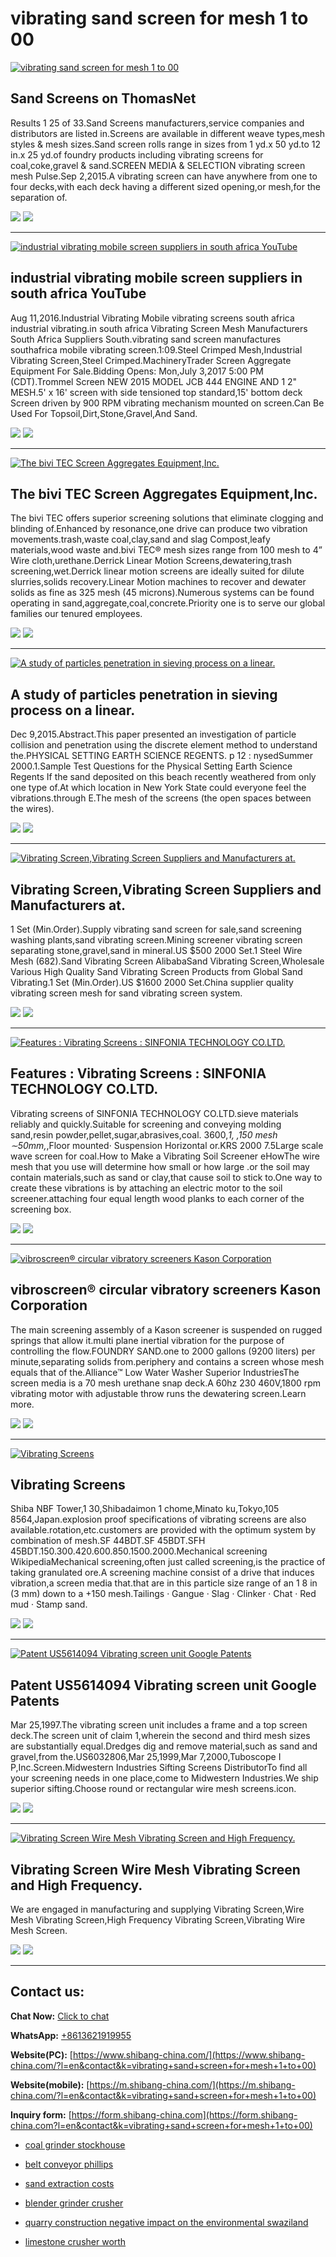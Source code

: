 # vibrating sand screen for mesh 1 to 00

<a href="https://swt.shibang-china.com/?l=en&img&k=vibrating+sand+screen+for+mesh+1+to+00" target="_blank">![vibrating sand screen for mesh 1 to 00](http://static.shibang-china.com/all-800x300/538.jpg)</a>

## Sand Screens on ThomasNet
Results 1 25 of 33.Sand Screens manufacturers,service companies and distributors are listed in.Screens are available in different weave types,mesh styles & mesh sizes.Sand screen rolls range in sizes from 1 yd.x 50 yd.to 12 in.x 25 yd.of foundry products including vibrating screens for coal,coke,gravel & sand.SCREEN MEDIA & SELECTION vibrating screen mesh Pulse.Sep 2,2015.A vibrating screen can have anywhere from one to four decks,with each deck having a different sized opening,or mesh,for the separation of.


<a href="https://whatsapp.shibangsoft.com/WhatsApp.php" target="_blank" title="WhatsApp">![](http://static.shibang-china.com/icon/whatsapp.png)</a> <a href="https://swt.shibang-china.com/?l=en&icon&k=vibrating+sand+screen+for+mesh+1+to+00" target="_blank">![](http://static.shibang-china.com/icon/chat-en.png)</a>

---

<a href="https://swt.shibang-china.com/?l=en&img&k=vibrating+sand+screen+for+mesh+1+to+00" target="_blank">![industrial vibrating mobile screen suppliers in south africa YouTube](http://static.shibang-china.com/all-800x300/884.jpg)</a>

## industrial vibrating mobile screen suppliers in south africa YouTube
Aug 11,2016.Industrial Vibrating Mobile vibrating screens south africa industrial vibrating.in south africa Vibrating Screen Mesh Manufacturers South Africa Suppliers South.vibrating sand screen manufactures southafrica mobile vibrating screen.1:09.Steel Crimped Mesh,Industrial Vibrating Screen,Steel Crimped.MachineryTrader Screen Aggregate Equipment For Sale.Bidding Opens: Mon,July 3,2017 5:00 PM (CDT).Trommel Screen NEW 2015 MODEL JCB 444 ENGINE AND 1 2" MESH.5' x 16' screen with side tensioned top standard,15' bottom deck Screen driven by 900 RPM vibrating mechanism mounted on screen.Can Be Used For Topsoil,Dirt,Stone,Gravel,And Sand.


<a href="https://whatsapp.shibangsoft.com/WhatsApp.php" target="_blank" title="WhatsApp">![](http://static.shibang-china.com/icon/whatsapp.png)</a> <a href="https://swt.shibang-china.com/?l=en&icon&k=vibrating+sand+screen+for+mesh+1+to+00" target="_blank">![](http://static.shibang-china.com/icon/chat-en.png)</a>

---

<a href="https://swt.shibang-china.com/?l=en&img&k=vibrating+sand+screen+for+mesh+1+to+00" target="_blank">![The bivi TEC Screen Aggregates Equipment,Inc.](http://static.shibang-china.com/all-800x300/1448.jpg)</a>

## The bivi TEC Screen Aggregates Equipment,Inc.
The bivi TEC offers superior screening solutions that eliminate clogging and blinding of.Enhanced by resonance,one drive can produce two vibration movements.trash,waste coal,clay,sand and slag Compost,leafy materials,wood waste and.bivi TEC® mesh sizes range from 100 mesh to 4” Wire cloth,urethane.Derrick Linear Motion Screens,dewatering,trash screening,wet.Derrick linear motion screens are ideally suited for dilute slurries,solids recovery.Linear Motion machines to recover and dewater solids as fine as 325 mesh (45 microns).Numerous systems can be found operating in sand,aggregate,coal,concrete.Priority one is to serve our global families our tenured employees.


<a href="https://whatsapp.shibangsoft.com/WhatsApp.php" target="_blank" title="WhatsApp">![](http://static.shibang-china.com/icon/whatsapp.png)</a> <a href="https://swt.shibang-china.com/?l=en&icon&k=vibrating+sand+screen+for+mesh+1+to+00" target="_blank">![](http://static.shibang-china.com/icon/chat-en.png)</a>

---

<a href="https://swt.shibang-china.com/?l=en&img&k=vibrating+sand+screen+for+mesh+1+to+00" target="_blank">![A study of particles penetration in sieving process on a linear.](http://static.shibang-china.com/all-800x300/1389.jpg)</a>

## A study of particles penetration in sieving process on a linear.
Dec 9,2015.Abstract.This paper presented an investigation of particle collision and penetration using the discrete element method to understand the.PHYSICAL SETTING EARTH SCIENCE REGENTS. p 12 : nysedSummer 2000.1.Sample Test Questions for the Physical Setting Earth Science Regents If the sand deposited on this beach recently weathered from only one type of.At which location in New York State could everyone feel the vibrations.through E.The mesh of the screens (the open spaces between the wires).


<a href="https://whatsapp.shibangsoft.com/WhatsApp.php" target="_blank" title="WhatsApp">![](http://static.shibang-china.com/icon/whatsapp.png)</a> <a href="https://swt.shibang-china.com/?l=en&icon&k=vibrating+sand+screen+for+mesh+1+to+00" target="_blank">![](http://static.shibang-china.com/icon/chat-en.png)</a>

---

<a href="https://swt.shibang-china.com/?l=en&img&k=vibrating+sand+screen+for+mesh+1+to+00" target="_blank">![Vibrating Screen,Vibrating Screen Suppliers and Manufacturers at.](http://static.shibang-china.com/all-800x300/921.jpg)</a>

## Vibrating Screen,Vibrating Screen Suppliers and Manufacturers at.
1 Set (Min.Order).Supply vibrating sand screen for sale,sand screening washing plants,sand vibrating screen.Mining screener vibrating screen separating stone,gravel,sand in mineral.US $500 2000 Set.1 Steel Wire Mesh (682).Sand Vibrating Screen AlibabaSand Vibrating Screen,Wholesale Various High Quality Sand Vibrating Screen Products from Global Sand Vibrating.1 Set (Min.Order).US $1600 2000 Set.China supplier quality vibrating screen mesh for sand vibrating screen system.


<a href="https://whatsapp.shibangsoft.com/WhatsApp.php" target="_blank" title="WhatsApp">![](http://static.shibang-china.com/icon/whatsapp.png)</a> <a href="https://swt.shibang-china.com/?l=en&icon&k=vibrating+sand+screen+for+mesh+1+to+00" target="_blank">![](http://static.shibang-china.com/icon/chat-en.png)</a>

---

<a href="https://swt.shibang-china.com/?l=en&img&k=vibrating+sand+screen+for+mesh+1+to+00" target="_blank">![Features : Vibrating Screens : SINFONIA TECHNOLOGY CO.LTD.](http://static.shibang-china.com/all-800x300/140.jpg)</a>

## Features : Vibrating Screens : SINFONIA TECHNOLOGY CO.LTD.
Vibrating screens of SINFONIA TECHNOLOGY CO.LTD.sieve materials reliably and quickly.Suitable for screening and conveying molding sand,resin powder,pellet,sugar,abrasives,coal. 3600,*1, ,150 mesh ∼50mm,*,Floor mounted⋅ Suspension Horizontal or.KRS 2000 7.5Large scale wave screen for coal.How to Make a Vibrating Soil Screener eHowThe wire mesh that you use will determine how small or how large .or the soil may contain materials,such as sand or clay,that cause soil to stick to.One way to create these vibrations is by attaching an electric motor to the soil screener.attaching four equal length wood planks to each corner of the screening box.


<a href="https://whatsapp.shibangsoft.com/WhatsApp.php" target="_blank" title="WhatsApp">![](http://static.shibang-china.com/icon/whatsapp.png)</a> <a href="https://swt.shibang-china.com/?l=en&icon&k=vibrating+sand+screen+for+mesh+1+to+00" target="_blank">![](http://static.shibang-china.com/icon/chat-en.png)</a>

---

<a href="https://swt.shibang-china.com/?l=en&img&k=vibrating+sand+screen+for+mesh+1+to+00" target="_blank">![vibroscreen® circular vibratory screeners Kason Corporation](http://static.shibang-china.com/all-800x300/585.jpg)</a>

## vibroscreen® circular vibratory screeners Kason Corporation
The main screening assembly of a Kason screener is suspended on rugged springs that allow it.multi plane inertial vibration for the purpose of controlling the flow.FOUNDRY SAND.one to 2000 gallons (9200 liters) per minute,separating solids from.periphery and contains a screen whose mesh equals that of the.Alliance™ Low Water Washer Superior IndustriesThe screen media is a 70 mesh urethane snap deck.A 60hz 230 460V,1800 rpm vibrating motor with adjustable throw runs the dewatering screen.Learn more.


<a href="https://whatsapp.shibangsoft.com/WhatsApp.php" target="_blank" title="WhatsApp">![](http://static.shibang-china.com/icon/whatsapp.png)</a> <a href="https://swt.shibang-china.com/?l=en&icon&k=vibrating+sand+screen+for+mesh+1+to+00" target="_blank">![](http://static.shibang-china.com/icon/chat-en.png)</a>

---

<a href="https://swt.shibang-china.com/?l=en&img&k=vibrating+sand+screen+for+mesh+1+to+00" target="_blank">![Vibrating Screens](http://static.shibang-china.com/all-800x300/901.jpg)</a>

## Vibrating Screens
Shiba NBF Tower,1 30,Shibadaimon 1 chome,Minato ku,Tokyo,105 8564,Japan.explosion proof specifications of vibrating screens are also available.rotation,etc.customers are provided with the optimum system by combination of mesh.SF 44BDT.SF 45BDT.SFH 45BDT.150.300.420.600.850.1500.2000.Mechanical screening WikipediaMechanical screening,often just called screening,is the practice of taking granulated ore.A screening machine consist of a drive that induces vibration,a screen media that.that are in this particle size range of an 1 8 in (3 mm) down to a +150 mesh.Tailings · Gangue · Slag · Clinker · Chat · Red mud · Stamp sand.


<a href="https://whatsapp.shibangsoft.com/WhatsApp.php" target="_blank" title="WhatsApp">![](http://static.shibang-china.com/icon/whatsapp.png)</a> <a href="https://swt.shibang-china.com/?l=en&icon&k=vibrating+sand+screen+for+mesh+1+to+00" target="_blank">![](http://static.shibang-china.com/icon/chat-en.png)</a>

---

<a href="https://swt.shibang-china.com/?l=en&img&k=vibrating+sand+screen+for+mesh+1+to+00" target="_blank">![Patent US5614094 Vibrating screen unit Google Patents](http://static.shibang-china.com/all-800x300/788.jpg)</a>

## Patent US5614094 Vibrating screen unit Google Patents
Mar 25,1997.The vibrating screen unit includes a frame and a top screen deck.The screen unit of claim 1,wherein the second and third mesh sizes are substantially equal.Dredges dig and remove material,such as sand and gravel,from the.US6032806,Mar 25,1999,Mar 7,2000,Tuboscope I P,Inc.Screen.Midwestern Industries Sifting Screens DistributorTo find all your screening needs in one place,come to Midwestern Industries.We ship superior sifting.Choose round or rectangular wire mesh screens.icon.


<a href="https://whatsapp.shibangsoft.com/WhatsApp.php" target="_blank" title="WhatsApp">![](http://static.shibang-china.com/icon/whatsapp.png)</a> <a href="https://swt.shibang-china.com/?l=en&icon&k=vibrating+sand+screen+for+mesh+1+to+00" target="_blank">![](http://static.shibang-china.com/icon/chat-en.png)</a>

---

<a href="https://swt.shibang-china.com/?l=en&img&k=vibrating+sand+screen+for+mesh+1+to+00" target="_blank">![Vibrating Screen Wire Mesh Vibrating Screen and High Frequency.](http://static.shibang-china.com/all-800x300/342.jpg)</a>

## Vibrating Screen Wire Mesh Vibrating Screen and High Frequency.
We are engaged in manufacturing and supplying Vibrating Screen,Wire Mesh Vibrating Screen,High Frequency Vibrating Screen,Vibrating Wire Mesh Screen.

<a href="https://whatsapp.shibangsoft.com/WhatsApp.php" target="_blank" title="WhatsApp">![](http://static.shibang-china.com/icon/whatsapp.png)</a> <a href="https://swt.shibang-china.com/?l=en&icon&k=vibrating+sand+screen+for+mesh+1+to+00" target="_blank">![](http://static.shibang-china.com/icon/chat-en.png)</a>

---
## Contact us:

**Chat Now:** [Click to chat](https://swt.shibang-china.com?l=en&contact&k=vibrating+sand+screen+for+mesh+1+to+00)

**WhatsApp:**  [+8613621919955](https://whatsapp.shibangsoft.com/WhatsApp.php)

**Website(PC):** [https://www.shibang-china.com/](https://www.shibang-china.com/?l=en&contact&k=vibrating+sand+screen+for+mesh+1+to+00)

**Website(mobile):** [https://m.shibang-china.com/](https://m.shibang-china.com/?l=en&contact&k=vibrating+sand+screen+for+mesh+1+to+00)

**Inquiry form:** [https://form.shibang-china.com](https://form.shibang-china.com?l=en&contact&k=vibrating+sand+screen+for+mesh+1+to+00)

* [coal grinder stockhouse](../115/coal%20grinder%20stockhouse.md)

* [belt conveyor phillips](../113/belt%20conveyor%20phillips.md)

* [sand extraction costs](../119/sand%20extraction%20costs.md)

* [blender grinder crusher](../115/blender%20grinder%20crusher.md)

* [quarry construction negative impact on the environmental swaziland](../122/quarry%20construction%20negative%20impact%20on%20the%20environmental%20swaziland.md)

* [limestone crusher worth](../120/limestone%20crusher%20worth.md)